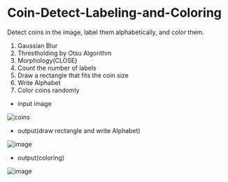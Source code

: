 # Coin-Detect-Labeling-and-Coloring
Detect coins in the image, label them alphabetically, and color them.

1. Gaussian Blur
2. Threstholding by Otsu Algorithm
3. Morphology(CLOSE)
4. Count the number of labels
5. Draw a rectangle that fits the coin size
6. Write Alphabet
7. Color coins randomly

- input image

![coins](https://user-images.githubusercontent.com/78711364/118360070-fabd7280-b5c0-11eb-86e9-85dff4589600.jpg)

- output(draw rectangle and write Alphabet)

![image](https://user-images.githubusercontent.com/78711364/118360107-1e80b880-b5c1-11eb-903e-f29189509615.png)

- output(coloring)

![image](https://user-images.githubusercontent.com/78711364/118360117-2e000180-b5c1-11eb-8330-572561a29318.png)


